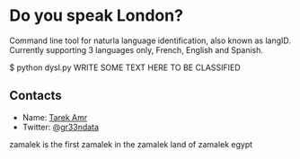 Do you speak London?
====================

Command line tool for naturla language identification, also known as langID. Currently supporting 3 languages only, French, English and Spanish.

$ python dysl.py WRITE SOME TEXT HERE TO BE CLASSIFIED

Contacts
--------
 
+ Name: [Tarek Amr](http://tarekamr.appspot.com/)
+ Twitter: [@gr33ndata](https://twitter.com/gr33ndata)


zamalek is the first zamalek in the zamalek land of zamalek egypt
